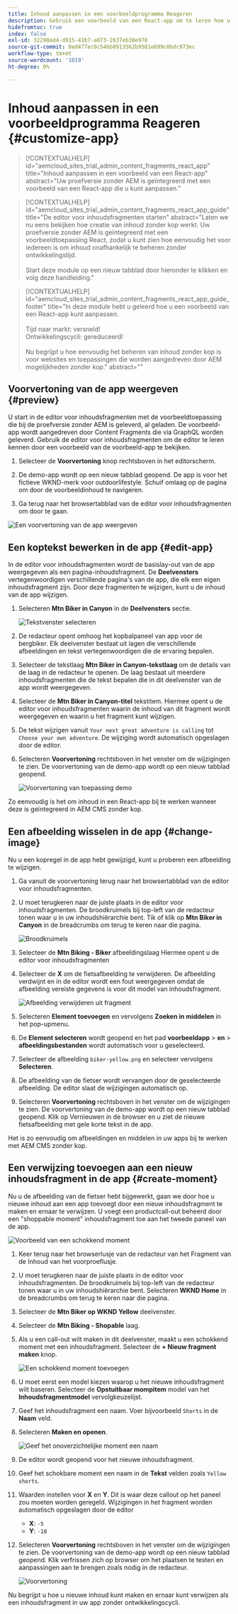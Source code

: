 ```yaml
---
title: Inhoud aanpassen in een voorbeeldprogramma Reageren
description: Gebruik een voorbeeld van een React-app om te leren hoe u inhoud kunt aanpassen met de functie zonder kop die in AEM as a Cloud Service is ingesteld.
hidefromtoc: true
index: false
exl-id: 32290ad4-d915-41b7-a073-2637eb38e978
source-git-commit: 8ed477ec0c54bb0913562b9581e699c0bdc973ec
workflow-type: tm+mt
source-wordcount: '1019'
ht-degree: 0%

---
```



# Inhoud aanpassen in een voorbeeldprogramma Reageren {#customize-app}

>[!CONTEXTUALHELP]
>id="aemcloud_sites_trial_admin_content_fragments_react_app"
>title="Inhoud aanpassen in een voorbeeld van een React-app"
>abstract="Uw proefversie zonder AEM is geïntegreerd met een voorbeeld van een React-app die u kunt aanpassen."

>[!CONTEXTUALHELP]
>id="aemcloud_sites_trial_admin_content_fragments_react_app_guide"
>title="De editor voor inhoudsfragmenten starten"
>abstract="Laten we nu eens bekijken hoe creatie van inhoud zonder kop werkt. Uw proefversie zonder AEM is geïntegreerd met een voorbeeldtoepassing React, zodat u kunt zien hoe eenvoudig het voor iedereen is om inhoud onafhankelijk te beheren zonder ontwikkelingstijd.<br><br>Start deze module op een nieuw tabblad door hieronder te klikken en volg deze handleiding."

>[!CONTEXTUALHELP]
>id="aemcloud_sites_trial_admin_content_fragments_react_app_guide_footer"
>title="In deze module hebt u geleerd hoe u een voorbeeld van een React-app kunt aanpassen.<br><br>Tijd naar markt: versneld!<br>Ontwikkelingscycli: gereduceerd!<br><br>Nu begrijpt u hoe eenvoudig het beheren van inhoud zonder kop is voor websites en toepassingen die worden aangedreven door AEM mogelijkheden zonder kop."
>abstract=""

## Voorvertoning van de app weergeven {#preview}

U start in de editor voor inhoudsfragmenten met de voorbeeldtoepassing die bij de proefversie zonder AEM is geleverd, al geladen. De voorbeeld-app wordt aangedreven door Content Fragments die via GraphQL worden geleverd. Gebruik de editor voor inhoudsfragmenten om de editor te leren kennen door een voorbeeld van de voorbeeld-app te bekijken.

1. Selecteer de **Voorvertoning** knop rechtsboven in het editorscherm.

1. De demo-app wordt op een nieuw tabblad geopend. De app is voor het fictieve WKND-merk voor outdoorlifestyle. Schuif omlaag op de pagina om door de voorbeeldinhoud te navigeren.

1. Ga terug naar het browsertabblad van de editor voor inhoudsfragmenten om door te gaan.

![Een voorvertoning van de app weergeven](assets/do-not-localize/preview-app-1.png)

## Een koptekst bewerken in de app {#edit-app}

In de editor voor inhoudsfragmenten wordt de basislay-out van de app weergegeven als een pagina-inhoudsfragment. De **Deelvensters** vertegenwoordigen verschillende pagina&#39;s van de app, die elk een eigen inhoudsfragment zijn. Door deze fragmenten te wijzigen, kunt u de inhoud van de app wijzigen.

1. Selecteren **Mtn Biker in Canyon** in de **Deelvensters** sectie.

   ![Tekstvenster selecteren](assets/do-not-localize/edit-header-1.png)

1. De redacteur opent omhoog het kopbalpaneel van app voor de bergbiker. Elk deelvenster bestaat uit lagen die verschillende afbeeldingen en tekst vertegenwoordigen die de ervaring bepalen.

1. Selecteer de tekstlaag **Mtn Biker in Canyon-tekstlaag** om de details van de laag in de redacteur te openen. De laag bestaat uit meerdere inhoudsfragmenten die de tekst bepalen die in dit deelvenster van de app wordt weergegeven.

1. Selecteer de **Mtn Biker in Canyon-titel** tekstitem. Hiermee opent u de editor voor inhoudsfragmenten waarin de inhoud van dit fragment wordt weergegeven en waarin u het fragment kunt wijzigen.

1. De tekst wijzigen vanuit `Your next great adventure is calling` tot `Choose your own adventure`. De wijziging wordt automatisch opgeslagen door de editor.

1. Selecteren **Voorvertoning** rechtsboven in het venster om de wijzigingen te zien. De voorvertoning van de demo-app wordt op een nieuw tabblad geopend.

   ![Voorvertoning van toepassing demo](assets/do-not-localize/edit-header-5-6.png)

Zo eenvoudig is het om inhoud in een React-app bij te werken wanneer deze is geïntegreerd in AEM CMS zonder kop.

## Een afbeelding wisselen in de app {#change-image}

Nu u een kopregel in de app hebt gewijzigd, kunt u proberen een afbeelding te wijzigen.

1. Ga vanuit de voorvertoning terug naar het browsertabblad van de editor voor inhoudsfragmenten.

1. U moet terugkeren naar de juiste plaats in de editor voor inhoudsfragmenten. De broodkruimels bij top-left van de redacteur tonen waar u in uw inhoudshiërarchie bent. Tik of klik op **Mtn Biker in Canyon** in de breadcrumbs om terug te keren naar die pagina.

   ![Broodkruimels](assets/do-not-localize/swap-image-2.png)

1. Selecteer de **Mtn Biking - Biker** afbeeldingslaag Hiermee opent u de editor voor inhoudsfragmenten

1. Selecteer de **X** om de fietsafbeelding te verwijderen. De afbeelding verdwijnt en in de editor wordt een fout weergegeven omdat de afbeelding vereiste gegevens is voor dit model van inhoudsfragment.

   ![Afbeelding verwijderen uit fragment](assets/do-not-localize/swap-image-4.png)

1. Selecteren **Element toevoegen** en vervolgens **Zoeken in middelen** in het pop-upmenu.

1. De **Element selecteren** wordt geopend en het pad **voorbeeldapp** > **en** > **afbeeldingsbestanden** wordt automatisch voor u geselecteerd.

1. Selecteer de afbeelding `biker-yellow.png` en selecteer vervolgens **Selecteren**.

1. De afbeelding van de fietser wordt vervangen door de geselecteerde afbeelding. De editor slaat de wijzigingen automatisch op.

1. Selecteren **Voorvertoning** rechtsboven in het venster om de wijzigingen te zien. De voorvertoning van de demo-app wordt op een nieuw tabblad geopend. Klik op Vernieuwen in de browser en u ziet de nieuwe fietsafbeelding met gele korte tekst in de app.

Het is zo eenvoudig om afbeeldingen en middelen in uw apps bij te werken met AEM CMS zonder kop.

## Een verwijzing toevoegen aan een nieuw inhoudsfragment in de app {#create-moment}

Nu u de afbeelding van de fietser hebt bijgewerkt, gaan we door hoe u nieuwe inhoud aan een app toevoegt door een nieuw inhoudsfragment te maken en ernaar te verwijzen. U voegt een productcall-out beheerd door een &quot;shoppable moment&quot; inhoudsfragment toe aan het tweede paneel van de app.

![Voorbeeld van een schokkend moment](assets/do-not-localize/example-shoppable-moment.png)

1. Keer terug naar het browserlusje van de redacteur van het Fragment van de Inhoud van het voorproeflusje.

1. U moet terugkeren naar de juiste plaats in de editor voor inhoudsfragmenten. De broodkruimels bij top-left van de redacteur tonen waar u in uw inhoudshiërarchie bent. Selecteren **WKND Home** in de breadcrumbs om terug te keren naar die pagina.

1. Selecteer de **Mtn Biker op WKND Yellow** deelvenster.

1. Selecteer de **Mtn Biking - Shopable** laag.

1. Als u een call-out wilt maken in dit deelvenster, maakt u een schokkend moment met een inhoudsfragment. Selecteer de **+ Nieuw fragment maken** knop.

   ![Een schokkend moment toevoegen](assets/do-not-localize/add-reference-1-5.png)

1. U moet eerst een model kiezen waarop u het nieuwe inhoudsfragment wilt baseren. Selecteer de **Opstuitbaar mompitem** model van het **Inhoudsfragmentmodel** vervolgkeuzelijst.

1. Geef het inhoudsfragment een naam. Voer bijvoorbeeld `Shorts` in de **Naam** veld.

1. Selecteren **Maken en openen**.

   ![Geef het onoverzichtelijke moment een naam](assets/do-not-localize/add-reference-6-7-8.png)

1. De editor wordt geopend voor het nieuwe inhoudsfragment.

1. Geef het schokbare moment een naam in de **Tekst** velden zoals `Yellow shorts`.

1. Waarden instellen voor **X** en **Y**. Dit is waar deze callout op het paneel zou moeten worden geregeld. Wijzigingen in het fragment worden automatisch opgeslagen door de editor

   * **X**: `-5`
   * **Y**: `-10`

1. Selecteren **Voorvertoning** rechtsboven in het venster om de wijzigingen te zien. De voorvertoning van de demo-app wordt op een nieuw tabblad geopend. Klik verfrissen zich op browser om het plaatsen te testen en aanpassingen aan te brengen zoals nodig in de redacteur.

   ![Voorvertoning](assets/do-not-localize/add-reference-10-11-12.png)

Nu begrijpt u hoe u nieuwe inhoud kunt maken en ernaar kunt verwijzen als een inhoudsfragment in uw app zonder ontwikkelingscycli.

